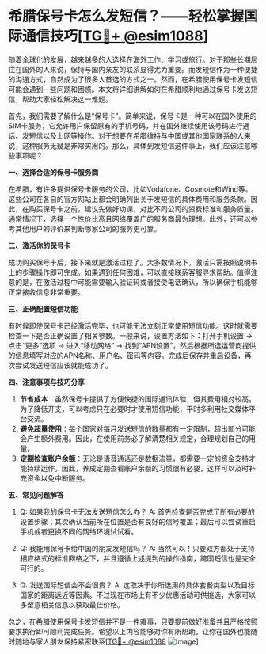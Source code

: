 # 希腊保号卡怎么发短信？——轻松掌握国际通信技巧[[TG💪+ @esim1088](https://t.me/s/esim1088)]

随着全球化的发展，越来越多的人选择在海外工作、学习或旅行。对于那些长期居住在国外的人来说，保持与国内亲友的联系显得尤为重要。而发短信作为一种便捷的沟通方式，自然成为了很多人首选的方式之一。然而，在希腊使用保号卡发短信可能会遇到一些问题和困惑。本文将详细讲解如何在希腊顺利地通过保号卡发送短信，帮助大家轻松解决这一难题。

首先，我们需要了解什么是“保号卡”。简单来说，保号卡是一种可以在国外使用的SIM卡服务，它允许用户保留原有的手机号码，并在国外继续使用该号码进行通话、发短信以及上网等操作。对于想要在希腊维持与中国或其他国家联系的人来说，这种服务无疑是非常实用的。那么，具体到发短信这件事上，我们应该注意哪些事项呢？

**一、选择合适的保号卡服务商**

在希腊，有许多提供保号卡服务的公司，比如Vodafone、Cosmote和Wind等。这些公司在各自的官方网站上都会明确列出关于发短信的具体费用和服务条款。因此，在购买保号卡之前，建议先做好功课，对比不同公司的资费标准和服务质量。通常情况下，选择一个性价比高且网络覆盖广的服务商最为理想。此外，还可以参考其他用户的评价来判断哪家公司的服务更可靠。

**二、激活你的保号卡**

成功购买保号卡后，接下来就是激活过程了。大多数情况下，激活只需按照说明书上的步骤操作即可完成。如果遇到任何困难，可以直接联系客服寻求帮助。值得注意的是，在激活过程中可能需要输入验证码或者接受电话确认，所以确保手机能够正常接收信息非常重要。

**三、正确配置短信功能**

有时候即使保号卡已经激活完毕，也可能无法立刻正常使用短信功能。这时就需要检查一下是否正确设置了相关参数。一般来说，设置方法如下：打开手机设置 -> 点击“更多”选项 -> 进入“移动网络” -> 找到“APN设置”，然后根据所选运营商提供的信息填写对应的APN名称、用户名、密码等内容。完成后保存并重启设备，再次尝试发送短信应该就能成功了。

**四、注意事项与技巧分享**

1. **节省成本**：虽然保号卡提供了方便快捷的国际通讯体验，但其费用相对较高。为了降低开支，可以考虑只在必要时才使用短信功能，平时多利用社交媒体平台交流。
2. **避免超量使用**：每个国家对每月发送短信的数量都有一定限制，超出部分可能会产生额外费用。因此，在使用前务必了解清楚相关规定，合理规划自己的用量。
3. **定期检查账户余额**：无论是语音通话还是数据流量，都需要一定的资金支持才能持续运作。因此，养成定期查看账户余额的习惯很有必要，这样可以及时补充资金以免中断服务。

**五、常见问题解答**

1. Q: 如果我的保号卡无法发送短信怎么办？
   A: 首先检查是否完成了所有必要的设置步骤；其次确认当前所在位置是否有良好的信号覆盖；最后可以尝试重启手机或者更换不同的网络环境试试看。

2. Q: 我能用保号卡给中国的朋友发短信吗？
   A: 当然可以！只要双方都处于支持相应格式的标准网络之下，并且遵循上述提到的操作指南，跨国短信也是完全可行的。

3. Q: 发送国际短信会不会很贵？
   A: 这取决于你所选用的具体套餐类型以及目标国家的距离远近等因素。不过现在市场上有不少优惠活动可供挑选，大家可以多留意相关信息以获取最佳价格。

总之，在希腊使用保号卡发短信并不是一件难事，只要提前做好准备并且严格按照要求执行即可顺利完成任务。希望以上内容能够对你有所帮助，让你在国外也能随时随地与家人朋友保持紧密联系[[TG💪+ @esim1088](https://t.me/s/esim1088) ![Image](https://i.postimg.cc/4NQfJmqS/Snipaste-2025-05-13-00-14-12.png)]